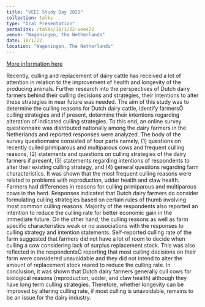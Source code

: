 ```yaml
---
title: "VEEC Study Day 2022"
collection: talks
type: "Oral Presentation"
permalink: /talks/10/1/22-veec22
venue: "Wageningen, the Netherlands"
date: 10/1/22
location: "Wageningen, The Netherlands"
---
```


[More information here](http://dx.doi.org/10.13140/RG.2.2.17001.57447)

Recently, culling and replacement of dairy cattle has received a lot of attention in relation to the improvement of health and longevity of the producing animals. Further research into the perspectives of Dutch dairy farmers behind their culling decisions and strategies, their intentions to alter these strategies in near future was needed. The aim of this study was to determine the culling reasons for Dutch dairy cattle, identify farmersÕ culling strategies and if present, determine their intentions regarding alteration of indicated culling strategies. To this end, an online survey questionnaire was distributed nationally among the dairy farmers in the Netherlands and reported responses were analyzed. The body of the survey questionnaire consisted of four parts namely, (1) questions on recently culled primiparous and multiparous cows and frequent culling reasons, (2) statements and questions on culling strategies of the dairy farmers if present, (3) statements regarding intentions of respondents to alter their existing culling strategy, and (4) general questions regarding farm characteristics. It was shown that the most frequent culling reasons were related to problems with reproduction, udder health and claw health. Farmers had differences in reasons for culling primiparous and multiparous cows in the herd. Responses indicated that Dutch dairy farmers do consider formulating culling strategies based on certain rules of thumb involving most common culling reasons. Majority of the respondents also reported an intention to reduce the culling rate for better economic gain in the immediate future. On the other hand, the culling reasons as well as farm specific characteristics weak or no associations with the responses to culling strategy and intention statements. Self-reported culling rate of the farm suggested that farmers did not have a lot of room to decide when culling a cow considering lack of surplus replacement stock. This was also reflected in the respondentsÕ reporting that most culling decisions on their farm were considered unavoidable and they did not intend to alter the amount of replacement stock reared to reduce the culling rate. In conclusion, it was shown that Dutch dairy farmers generally cull cows for biological reasons (reproduction, udder, and claw health) although they have long term culling strategies. Therefore, whether longevity can be improved by altering culling rate, if most culling is unavoidable, remains to be an issue for the dairy industry.
